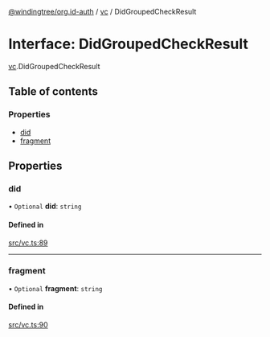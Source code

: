 [@windingtree/org.id-auth](../README.md) / [vc](../modules/vc.md) / DidGroupedCheckResult

# Interface: DidGroupedCheckResult

[vc](../modules/vc.md).DidGroupedCheckResult

## Table of contents

### Properties

- [did](vc.didgroupedcheckresult.md#did)
- [fragment](vc.didgroupedcheckresult.md#fragment)

## Properties

### did

• `Optional` **did**: `string`

#### Defined in

[src/vc.ts:89](https://github.com/windingtree/org.id-sdk/blob/074c18d/packages/auth/src/vc.ts#L89)

___

### fragment

• `Optional` **fragment**: `string`

#### Defined in

[src/vc.ts:90](https://github.com/windingtree/org.id-sdk/blob/074c18d/packages/auth/src/vc.ts#L90)
